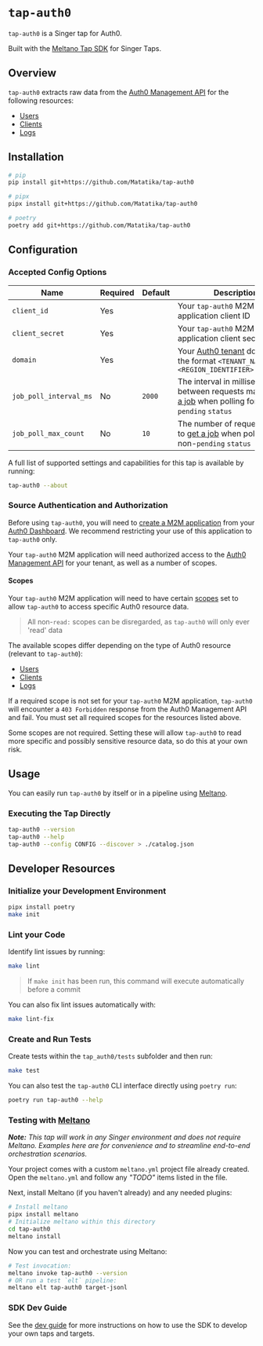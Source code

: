 # `tap-auth0`

`tap-auth0` is a Singer tap for Auth0.

Built with the [Meltano Tap SDK](https://sdk.meltano.com) for Singer Taps.

## Overview

`tap-auth0` extracts raw data from the [Auth0 Management API](https://auth0.com/docs/api/management/v2) for the following resources:
- [Users](https://auth0.com/docs/manage-users/user-migration/bulk-user-exports)
- [Clients](https://auth0.com/docs/api/management/v2#!/Clients/get_clients)
- [Logs](https://auth0.com/docs/api/management/v2#!/Logs/get_logs)

## Installation

```bash
# pip
pip install git+https://github.com/Matatika/tap-auth0

# pipx
pipx install git+https://github.com/Matatika/tap-auth0

# poetry
poetry add git+https://github.com/Matatika/tap-auth0
```

## Configuration

### Accepted Config Options

Name | Required | Default | Description
--- | --- | --- | ---
`client_id` | Yes |  | Your `tap-auth0` M2M application client ID
`client_secret` | Yes | | Your `tap-auth0` M2M application client secret
`domain` | Yes | | Your [Auth0 tenant](https://auth0.com/docs/get-started/auth0-overview/create-tenants) domain in the format `<TENANT_NAME>.<REGION_IDENTIFIER>.auth0.com`
`job_poll_interval_ms` | No | `2000` | The interval in milliseconds between requests made to [get a job](https://auth0.com/docs/api/management/v2#!/Jobs/get_jobs_by_id) when polling for a non-`pending` `status`
`job_poll_max_count` | No | `10` | The number of requests made to [get a job](https://auth0.com/docs/api/management/v2#!/Jobs/get_jobs_by_id) when polling for a non-`pending` `status`

A full list of supported settings and capabilities for this
tap is available by running:

```bash
tap-auth0 --about
```

### Source Authentication and Authorization

Before using `tap-auth0`, you will need to [create a M2M application](https://auth0.com/docs/get-started/auth0-overview/create-applications/machine-to-machine-apps) from your [Auth0 Dashboard](https://auth0.com/docs/get-started/auth0-overview/dashboard). We recommend restricting your use of this application to `tap-auth0` only.

Your `tap-auth0` M2M application will need authorized access to the [Auth0 Management API](https://auth0.com/docs/manage-users/user-accounts/manage-users-using-the-management-api) for your tenant, as well as a number of scopes.

#### Scopes
Your `tap-auth0` M2M application will need to have certain [scopes](https://auth0.com/docs/get-started/apis/scopes) set to allow `tap-auth0` to access specific Auth0 resource data.

> All non-`read:` scopes can be disregarded, as `tap-auth0` will only ever 'read' data

The available scopes differ depending on the type of Auth0 resource (relevant to `tap-auth0`):
- [Users](https://auth0.com/docs/manage-users/user-migration/bulk-user-exports)
- [Clients](https://auth0.com/docs/api/management/v2#!/Clients/get_clients)
- [Logs](https://auth0.com/docs/api/management/v2#!/Logs/get_logs)

If a required scope is not set for your `tap-auth0` M2M application, `tap-auth0` will encounter a `403 Forbidden` response from the Auth0 Management API and fail. You must set all required scopes for the resources listed above.

Some scopes are not required. Setting these will allow `tap-auth0` to read more specific and possibly sensitive resource data, so do this at your own risk.

## Usage

You can easily run `tap-auth0` by itself or in a pipeline using [Meltano](https://meltano.com/).

### Executing the Tap Directly

```bash
tap-auth0 --version
tap-auth0 --help
tap-auth0 --config CONFIG --discover > ./catalog.json
```

## Developer Resources

### Initialize your Development Environment

```bash
pipx install poetry
make init
```

### Lint your Code

Identify lint issues by running:

```bash
make lint
```

> If `make init` has been run, this command will execute automatically before a commit

You can also fix lint issues automatically with:

```bash
make lint-fix
```

### Create and Run Tests

Create tests within the `tap_auth0/tests` subfolder and
  then run:

```bash
make test
```

You can also test the `tap-auth0` CLI interface directly using `poetry run`:

```bash
poetry run tap-auth0 --help
```

### Testing with [Meltano](https://www.meltano.com)

_**Note:** This tap will work in any Singer environment and does not require Meltano.
Examples here are for convenience and to streamline end-to-end orchestration scenarios._

Your project comes with a custom `meltano.yml` project file already created. Open the `meltano.yml` and follow any _"TODO"_ items listed in
the file.

Next, install Meltano (if you haven't already) and any needed plugins:

```bash
# Install meltano
pipx install meltano
# Initialize meltano within this directory
cd tap-auth0
meltano install
```

Now you can test and orchestrate using Meltano:

```bash
# Test invocation:
meltano invoke tap-auth0 --version
# OR run a test `elt` pipeline:
meltano elt tap-auth0 target-jsonl
```

### SDK Dev Guide

See the [dev guide](https://sdk.meltano.com/en/latest/dev_guide.html) for more instructions on how to use the SDK to
develop your own taps and targets.

